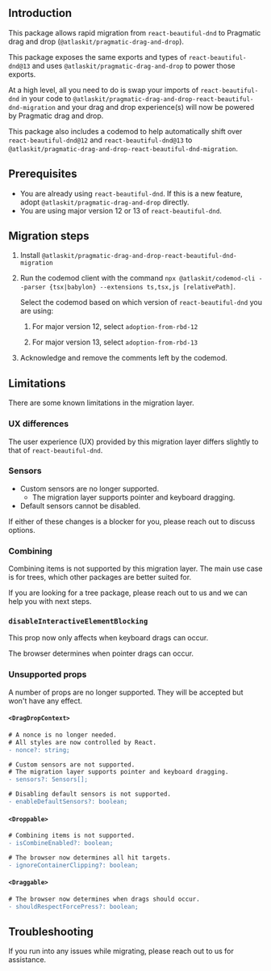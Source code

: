 ## Introduction

This package allows rapid migration from `react-beautiful-dnd` to Pragmatic drag and drop (`@atlaskit/pragmatic-drag-and-drop`).

This package exposes the same exports and types of `react-beautiful-dnd@13` and uses `@atlaskit/pragmatic-drag-and-drop` to power those exports.

At a high level, all you need to do is swap your imports of `react-beautiful-dnd` in your code to `@atlaskit/pragmatic-drag-and-drop-react-beautiful-dnd-migration` and your drag and drop experience(s) will now be powered by Pragmatic drag and drop.

This package also includes a codemod to help automatically shift over `react-beautiful-dnd@12` and `react-beautiful-dnd@13` to `@atlaskit/pragmatic-drag-and-drop-react-beautiful-dnd-migration`.

## Prerequisites

- You are already using `react-beautiful-dnd`. If this is a new feature, adopt `@atlaskit/pragmatic-drag-and-drop` directly.
- You are using major version 12 or 13 of `react-beautiful-dnd`.

## Migration steps

1. Install `@atlaskit/pragmatic-drag-and-drop-react-beautiful-dnd-migration`

2. Run the codemod client with the command `npx @atlaskit/codemod-cli --parser {tsx|babylon} --extensions ts,tsx,js [relativePath]`.

    Select the codemod based on which version of `react-beautiful-dnd` you are using:

    1. For major version 12, select `adoption-from-rbd-12`

    2. For major version 13, select `adoption-from-rbd-13`

3. Acknowledge and remove the comments left by the codemod.

## Limitations

There are some known limitations in the migration layer.

### UX differences

The user experience (UX) provided by this migration layer differs slightly to that of `react-beautiful-dnd`.

### Sensors

- Custom sensors are no longer supported.
    - The migration layer supports pointer and keyboard dragging.
- Default sensors cannot be disabled.

If either of these changes is a blocker for you, please reach out to discuss options.


### Combining

Combining items is not supported by this migration layer. The main use case is for trees, which other packages are better suited for.

If you are looking for a tree package, please reach out to us and we can help you with next steps.

### `disableInteractiveElementBlocking`

This prop now only affects when keyboard drags can occur.

The browser determines when pointer drags can occur.

### Unsupported props

A number of props are no longer supported. They will be accepted but won't have any effect.

#### `<DragDropContext>`

```diff
# A nonce is no longer needed.
# All styles are now controlled by React.
- nonce?: string;

# Custom sensors are not supported.
# The migration layer supports pointer and keyboard dragging.
- sensors?: Sensors[];

# Disabling default sensors is not supported.
- enableDefaultSensors?: boolean;
```

#### `<Droppable>`

```diff
# Combining items is not supported.
- isCombineEnabled?: boolean;

# The browser now determines all hit targets.
- ignoreContainerClipping?: boolean;
```

#### `<Draggable>`

```diff
# The browser now determines when drags should occur.
- shouldRespectForcePress?: boolean;
```


## Troubleshooting

If you run into any issues while migrating, please reach out to us for assistance.